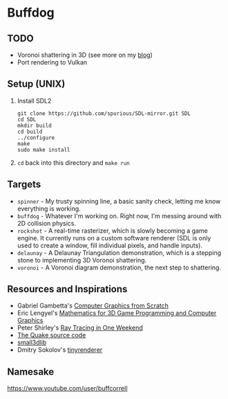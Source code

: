 # Buffdog

## TODO
* Voronoi shattering in 3D (see more on my [blog](http://caracal.la/01_intro.html))
* Port rendering to Vulkan

## Setup (UNIX)
1. Install SDL2
    ```
    git clone https://github.com/spurious/SDL-mirror.git SDL
    cd SDL
    mkdir build
    cd build
    ../configure
    make
    sudo make install
    ```
1. `cd` back into this directory and `make run`

## Targets
* `spinner` - My trusty spinning line, a basic sanity check, letting me know everything is working.
* `buffdog` - Whatever I'm working on.  Right now, I'm messing around with 2D collision physics.
* `rockshot` - A real-time rasterizer, which is slowly becoming a game engine.  It currently runs on a custom software renderer (SDL is only used to create a window, fill individual pixels, and handle inputs).
* `delaunay` - A Delaunay Triangulation demonstration, which is a stepping stone to implementing 3D Voronoi shattering.
* `voronoi` - A Voronoi diagram demonstration, the next step to shattering.

## Resources and Inspirations
* Gabriel Gambetta's [Computer Graphics from Scratch](https://www.gabrielgambetta.com/computer-graphics-from-scratch/introduction.html)
* Eric Lengyel's [Mathematics for 3D Game Programming and Computer Graphics](http://mathfor3dgameprogramming.com/)
* Peter Shirley's [Ray Tracing in One Weekend](https://raytracing.github.io/books/RayTracingInOneWeekend.html)
* [The Quake source code](https://github.com/caracalla/quake)
* [small3dlib](https://gitlab.com/drummyfish/small3dlib)
* Dmitry Sokolov's [tinyrenderer](https://github.com/ssloy/tinyrenderer/wiki/Lesson-0-getting-started)

## Namesake

https://www.youtube.com/user/buffcorrell
